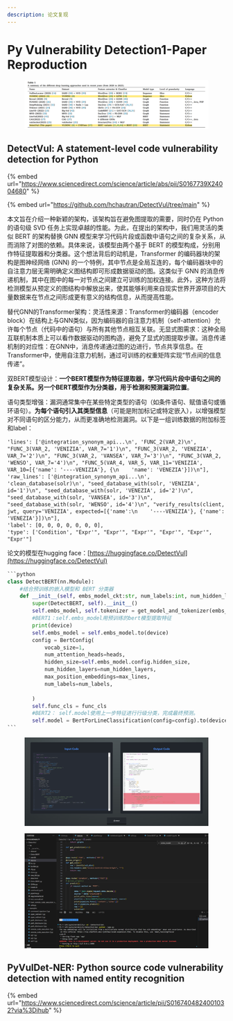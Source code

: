 ```yaml
---
description: 论文复现
---
```


# Py Vulnerability Detection1-Paper Reproduction

<figure><img src="../../.gitbook/assets/image (2) (1) (1) (1) (1).png" alt=""><figcaption></figcaption></figure>

## DetectVul: A statement-level code vulnerability detection for Python <a href="#screen-reader-main-title" id="screen-reader-main-title"></a>

{% embed url="https://www.sciencedirect.com/science/article/abs/pii/S0167739X24004680" %}

{% embed url="https://github.com/hchautran/DetectVul/tree/main" %}

本文旨在介绍一种新颖的架构，该架构旨在避免图提取的需要，同时仍在 Python 的语句级 SVD 任务上实现卓越的性能。为此，在提出的架构中，我们用灵活的类似 BERT 的架构替换 GNN 模型来学习代码片段或函数中语句之间的复杂关系，从而消除了对图的依赖。具体来说，该模型由两个基于 BERT 的模型构成，分别用作特征提取器和分类器。这个想法背后的动机是，Transformer 的编码器块的架构是图神经网络 (GNN) 的一个特例，其中节点是全局互连的，每个编码器块中的自注意力层无需明确定义图结构即可形成数据驱动的图。这类似于 GNN 的消息传递机制，其中在图中的每一对节点之间建立可训练的加权连接。此外，这种方法将检测模型从预定义的图结构中解放出来，使其能够利用来自现实世界开源项目的大量数据来在节点之间形成更有意义的结构信息，从而提高性能。

替代GNN的Transformer架构：灵活性来源：Transformer的编码器（encoder block）在结构上与GNN类似，因为编码器的自注意力机制（self-attention）允许每个节点（代码中的语句）与所有其他节点相互关联。无显式图需求：这种全局互联机制本质上可以看作数据驱动的图构造，避免了显式的图提取步骤。消息传递机制的对应性：在GNN中，消息传递通过图的边进行，节点共享信息。在Transformer中，使用自注意力机制，通过可训练的权重矩阵实现“节点间的信息传递”。

双BERT模型设计：**一个BERT模型作为特征提取器，学习代码片段中语句之间的复杂关系。另一个BERT模型作为分类器，用于检测和预测漏洞位置**。

语句类型增强：漏洞通常集中在某些特定类型的语句（如条件语句、赋值语句或循环语句）。**为每个语句引入其类型信息**（可能是附加标记或特定嵌入），以增强模型对不同语句的区分能力，从而更准确地检测漏洞。以下是一组训练数据的附加标签和label：

```
'lines': ['@integration_synonym_api...\n', 'FUNC_2(VAR_2)\n', "FUNC_3(VAR_2, 'VENIZIA', VAR_7='1')\n", "FUNC_3(VAR_2, 'VENEZIA', VAR_7='2')\n", "FUNC_3(VAR_2, 'VANSEA', VAR_7='3')\n", "FUNC_3(VAR_2, 'WENSO', VAR_7='4')\n", "FUNC_5(VAR_4, VAR_5, VAR_11='VENIZIA', VAR_10=[{'name': '----VENIZIA'}, {\n    'name': 'VENEZIA'}])\n"], 
'raw_lines': ['@integration_synonym_api...\n', 'clean_database(solr)\n', "seed_database_with(solr, 'VENIZIA', id='1')\n", "seed_database_with(solr, 'VENEZIA', id='2')\n", "seed_database_with(solr, 'VANSEA', id='3')\n", "seed_database_with(solr, 'WENSO', id='4')\n", "verify_results(client, jwt, query='VENIZIA', expected=[{'name':\n    '----VENIZIA'}, {'name': 'VENEZIA'}])\n"], 
'label': [0, 0, 0, 0, 0, 0, 0], 
'type': ['Condition', "Expr'", "Expr'", "Expr'", "Expr'", "Expr'", "Expr'"]
```



论文的模型在hugging face：[https://huggingface.co/DetectVul](https://huggingface.co/DetectVul)

````python
```python
class DetectBERT(nn.Module):
    #结合预训练的嵌入模型和 BERT 分类器
    def __init__(self, embs_model_ckt:str, num_labels:int, num_hidden_layers=6, max_lines=1024, heads=12 ,func_cls=False):
        super(DetectBERT, self).__init__()
        self.embs_model, self.tokenizer = get_model_and_tokenizer(embs_model_ckt)
        #BERT1：self.embs_model用预训练的bert模型提取特征
        print(device)
        self.embs_model = self.embs_model.to(device)
        config = BertConfig(
            vocab_size=1,
            num_attention_heads=heads,
            hidden_size=self.embs_model.config.hidden_size,
            num_hidden_layers=num_hidden_layers,
            max_position_embeddings=max_lines,
            num_labels=num_labels,
            
        )
        self.func_cls = func_cls
        #BERT2： self.model使用上一步特征进行行级分类，完成最终预测。
        self.model = BertForLineClassification(config=config).to(device)
```
````

<figure><img src="../../.gitbook/assets/image (2) (1) (1) (1) (1) (1).png" alt=""><figcaption></figcaption></figure>

<figure><img src="../../.gitbook/assets/image (1) (1) (1) (1) (1) (1) (1) (1) (1).png" alt=""><figcaption></figcaption></figure>

## PyVulDet-NER: Python source code vulnerability detection with named entity recognition <a href="#screen-reader-main-title" id="screen-reader-main-title"></a>

{% embed url="https://www.sciencedirect.com/science/article/pii/S0167404824001032?via%3Dihub" %}
